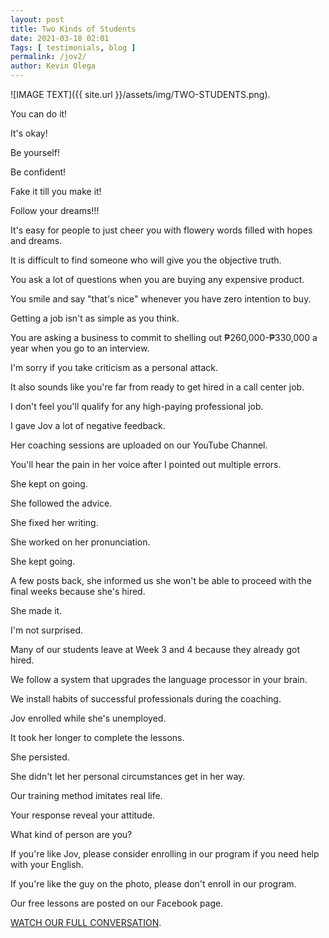 ```yaml
--- 
layout: post 
title: Two Kinds of Students
date: 2021-03-18 02:01
Tags: [ testimonials, blog ]
permalink: /jov2/ 
author: Kevin Olega 
--- 
```

![IMAGE TEXT]({{ site.url }}/assets/img/TWO-STUDENTS.png).

You can do it!

It's okay!

Be yourself!

Be confident!

Fake it till you make it!

Follow your dreams!!!

It's easy for people to just cheer you with flowery words filled with hopes and dreams.

It is difficult to find someone who will give you the objective truth.

You ask a lot of questions when you are buying any expensive product.

You smile and say "that's nice" whenever you have zero intention to buy.

Getting a job isn't as simple as you think.

You are asking a business to commit to shelling out ₱260,000-₱330,000 a year when you go to an interview.

I'm sorry if you take criticism as a personal attack.

It also sounds like you're far from ready to get hired in a call center job.

I don't feel you'll qualify for any high-paying professional job.

I gave Jov a lot of negative feedback.

Her coaching sessions are uploaded on our YouTube Channel.

You'll hear the pain in her voice after I pointed out multiple errors.

She kept on going.

She followed the advice.

She fixed her writing.

She worked on her pronunciation.

She kept going.

A few posts back, she informed us she won't be able to proceed with the final weeks because she's hired.

She made it.

I'm not surprised.

Many of our students leave at Week 3 and 4 because they already got hired.

We follow a system that upgrades the language processor in your brain.

We install habits of successful professionals during the coaching.

Jov enrolled while she's unemployed.

It took her longer to complete the lessons.

She persisted.

She didn't let her personal circumstances get in her way.

Our training method imitates real life.

Your response reveal your attitude.

What kind of person are you?

If you're like Jov, please consider enrolling in our program if you need help with your English.

If you're like the guy on the photo, please don't enroll in our program. 

Our free lessons are posted on our Facebook page.

[WATCH OUR FULL CONVERSATION](https://youtu.be/-h5x5eUltlg).